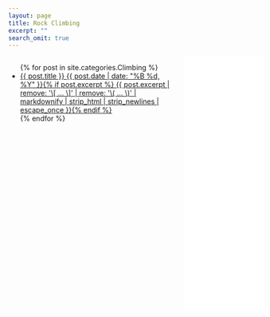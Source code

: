 ```yaml
---
layout: page
title: Rock Climbing
excerpt: ""
search_omit: true
---
```


<div style="height: auto; width: 30%; float: right">
  <iframe 
src="//users.instush.com/side-bar/?rows=3&round=true&circle=false&pin=true&user_id=1769639109&username=savagezen&sid=-1&susername=-1&tag=-1&stype=mine&t=999999U-PODrPK3a_GOqZhPPPf2WzMHqCcxM3y5bouiLcTljpO9a-yZ7JKfeK736jVyhNJZApBTUW-ZoY" 
allowtransparency="true" frameborder="0" scrolling="no"  
style="display:block;width:160px;height:510px;border:none;overflow:visible;" ></iframe>
</div>

<div style="height: 510px; width: 65%; overflow: scroll; float: left">
  <ul class="post-list">
  {% for post in site.categories.Climbing %} 
    <li><article><a href="{{ site.url }}{{ post.url }}">{{ post.title }} <span class="entry-date"><time datetime="{{ post.date | date_to_xmlschema }}">{{ post.date | date: "%B %d, %Y" }}</time></span>{% if post.excerpt %} <span class="excerpt">{{ post.excerpt | remove: '\[ ... \]' | remove: '\( ... \)' | markdownify | strip_html | strip_newlines | escape_once }}</span>{% endif %}</a></article></li>
  {% endfor %}
  </ul>
</div>
